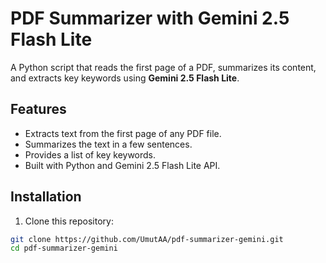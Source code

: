 # PDF Summarizer with Gemini 2.5 Flash Lite

A Python script that reads the first page of a PDF, summarizes its content, and extracts key keywords using **Gemini 2.5 Flash Lite**.

## Features

- Extracts text from the first page of any PDF file.
- Summarizes the text in a few sentences.
- Provides a list of key keywords.
- Built with Python and Gemini 2.5 Flash Lite API.

## Installation

1. Clone this repository:

```bash
git clone https://github.com/UmutAA/pdf-summarizer-gemini.git
cd pdf-summarizer-gemini
